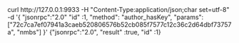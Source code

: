 <div id="termynal" data-termynal>
    <span data-ty="input"><span class="file-path"></span>curl http://127.0.0.1:9933 -H "Content-Type:application/json;char set=utf-8" -d '{</span>
    <span data-ty>"jsonrpc":"2.0"</span>
    <span data-ty>"id" :1,</span>
    <span data-ty>"method": "author_hasKey",</span>
    <span data-ty>"params": ["72c7ca7ef07941a3caeb520806576b52cb085f7577c12c36c2d64dbf73757a", "nmbs"]</span>
    <span data-ty>}'</span>
    <span data-ty>{"jsonrpc":"2.0", "result" :true, "id" :1}</span>
    <span data-ty="input"><span class="file-path"></span>
</div>
